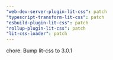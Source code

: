 ```yaml
---
"web-dev-server-plugin-lit-css": patch
"typescript-transform-lit-css": patch
"esbuild-plugin-lit-css": patch
"rollup-plugin-lit-css": patch
"lit-css-loader": patch
---
```


chore: Bump lit-css to 3.0.1
